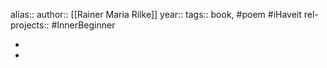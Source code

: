 alias::
author:: [[Rainer Maria Rilke]]
year::
tags:: book, #poem #iHaveit
rel-projects:: #InnerBeginner



-
-

